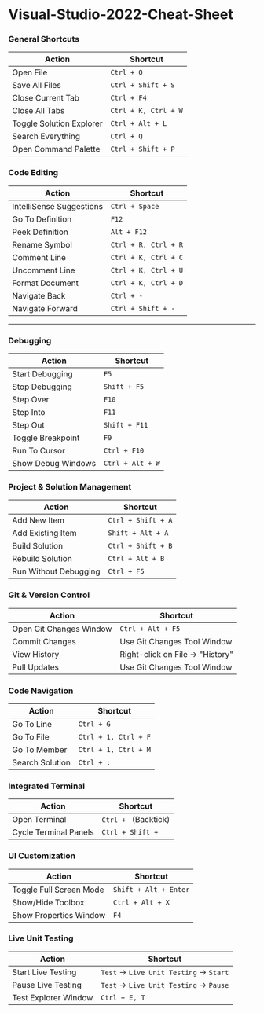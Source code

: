 # Visual-Studio-2022-Cheat-Sheet


### **General Shortcuts**
| Action                        | Shortcut                      |
|-------------------------------|-------------------------------|
| Open File                     | `Ctrl + O`                   |
| Save All Files                | `Ctrl + Shift + S`           |
| Close Current Tab             | `Ctrl + F4`                  |
| Close All Tabs                | `Ctrl + K, Ctrl + W`         |
| Toggle Solution Explorer      | `Ctrl + Alt + L`             |
| Search Everything             | `Ctrl + Q`                   |
| Open Command Palette          | `Ctrl + Shift + P`           |



### **Code Editing**
| Action                        | Shortcut                      |
|-------------------------------|-------------------------------|
| IntelliSense Suggestions      | `Ctrl + Space`               |
| Go To Definition              | `F12`                        |
| Peek Definition               | `Alt + F12`                  |
| Rename Symbol                 | `Ctrl + R, Ctrl + R`         |
| Comment Line                  | `Ctrl + K, Ctrl + C`         |
| Uncomment Line                | `Ctrl + K, Ctrl + U`         |
| Format Document               | `Ctrl + K, Ctrl + D`         |
| Navigate Back                 | `Ctrl + -`                   |
| Navigate Forward              | `Ctrl + Shift + -`           |

---

### **Debugging**
| Action                        | Shortcut                      |
|-------------------------------|-------------------------------|
| Start Debugging               | `F5`                         |
| Stop Debugging                | `Shift + F5`                 |
| Step Over                     | `F10`                        |
| Step Into                     | `F11`                        |
| Step Out                      | `Shift + F11`                |
| Toggle Breakpoint             | `F9`                         |
| Run To Cursor                 | `Ctrl + F10`                 |
| Show Debug Windows            | `Ctrl + Alt + W`             |



### **Project & Solution Management**
| Action                        | Shortcut                      |
|-------------------------------|-------------------------------|
| Add New Item                  | `Ctrl + Shift + A`           |
| Add Existing Item             | `Shift + Alt + A`            |
| Build Solution                | `Ctrl + Shift + B`           |
| Rebuild Solution              | `Ctrl + Alt + B`             |
| Run Without Debugging         | `Ctrl + F5`                  |



### **Git & Version Control**
| Action                        | Shortcut                      |
|-------------------------------|-------------------------------|
| Open Git Changes Window       | `Ctrl + Alt + F5`            |
| Commit Changes                | Use Git Changes Tool Window   |
| View History                  | Right-click on File → "History" |
| Pull Updates                  | Use Git Changes Tool Window   |



### **Code Navigation**
| Action                        | Shortcut                      |
|-------------------------------|-------------------------------|
| Go To Line                    | `Ctrl + G`                   |
| Go To File                    | `Ctrl + 1, Ctrl + F`         |
| Go To Member                  | `Ctrl + 1, Ctrl + M`         |
| Search Solution               | `Ctrl + ;`                   |



### **Integrated Terminal**
| Action                        | Shortcut                      |
|-------------------------------|-------------------------------|
| Open Terminal                 | `Ctrl + ` (Backtick)         |
| Cycle Terminal Panels         | `Ctrl + Shift + `            |



### **UI Customization**
| Action                        | Shortcut                      |
|-------------------------------|-------------------------------|
| Toggle Full Screen Mode       | `Shift + Alt + Enter`        |
| Show/Hide Toolbox             | `Ctrl + Alt + X`             |
| Show Properties Window        | `F4`                         |



### **Live Unit Testing**
| Action                        | Shortcut                      |
|-------------------------------|-------------------------------|
| Start Live Testing            | `Test` → `Live Unit Testing` → `Start` |
| Pause Live Testing            | `Test` → `Live Unit Testing` → `Pause` |
| Test Explorer Window          | `Ctrl + E, T`                |



